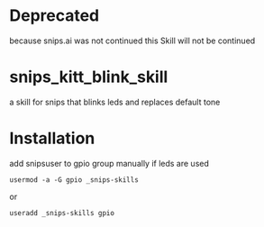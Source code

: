 # Deprecated
because snips.ai was not continued this Skill will not be continued

# snips_kitt_blink_skill
a skill for snips that blinks leds and replaces default tone

# Installation 
add snipsuser to gpio group manually if leds are used
```
usermod -a -G gpio _snips-skills
```
or
```
useradd _snips-skills gpio
```
